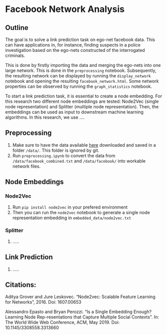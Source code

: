 # Facebook Network Analysis

## Outline
The goal is to solve a link prediction task on ego-net facebook data. This can have applications in, for instance, finding suspects in a police investigation based on the ego-nets constructed of the interrogated criminals. 

This is done by firstly importing the data and merging the ego-nets into one large network. This is done in the `preprocessing` notebook. Subsequently, the resulting network can be displayed by running the `display_network` notebook and opening the resulting `facebook_network.html`. Some network properties can be observed by running the `graph_statistics` notebook.

To start a link prediction task, it is essential to create a node embedding. For this research two different node embeddings are tested: Node2Vec (single node representation) and Splitter (multiple node representation). Then, the embeddings can be used as input to downstream machine learning algorithms. In this research, we use ....

## Preprocessing

1. Make sure to have the data available [here](https://snap.stanford.edu/data/ego-Facebook.html) downloaded and saved in a folder `/data/`. This folder is ignored by git.
2. Run `preprocessing.ipynb` to convert the data from `/data/facebook_combined.txt` and `/data/facebook/` into workable network files.

## Node Embeddings
### Node2Vec

1. Run `pip install node2vec` in your prefered environment
2. Then you can run the `node2vec` notebook to generate a single node representation embedding in `embedded_data/node2vec.txt`

### Splitter

1. .....

## Link Prediction

1. .....

## Citations:
Aditya Grover and Jure Leskovec. “Node2vec: Scalable Feature Learning for Networks”, 2016. Doi: 1607.00653

Alessandro Epasto and Bryan Perozzi. “Is a Single Embedding Enough? Learning Node Rep-resentations that Capture Multiple Social Contexts”. In: The World Wide Web Conference, ACM, May 2019. Doi: 10.1145/3308558.3313660